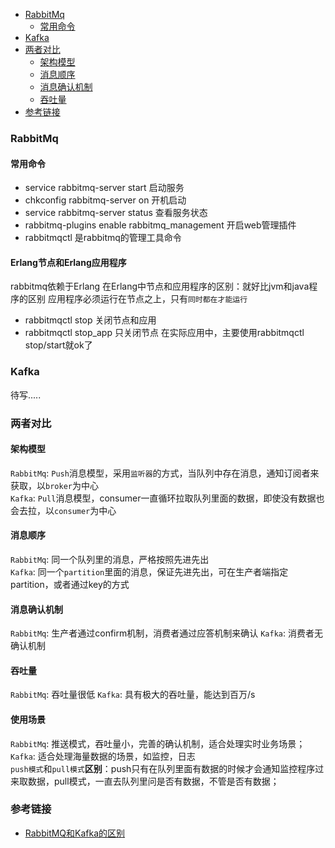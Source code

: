 
- [RabbitMq](#RabbitMq)
   - [常用命令](#常用命令)
- [Kafka](#Kafka)
- [两者对比](#两者对比)
    - [架构模型](#架构模型)
    - [消息顺序](#消息顺序)
    - [消息确认机制](#消息确认机制)
    - [吞吐量](#吞吐量)
- [参考链接](#参考链接)  

### RabbitMq
#### 常用命令
- service rabbitmq-server start 启动服务
- chkconfig rabbitmq-server on  开机启动
- service rabbitmq-server status 查看服务状态
- rabbitmq-plugins enable rabbitmq_management  开启web管理插件
- rabbitmqctl 是rabbitmq的管理工具命令
#### Erlang节点和Erlang应用程序
rabbitmq依赖于Erlang 在Erlang中节点和应用程序的区别：就好比jvm和java程序的区别 应用程序必须运行在节点之上，只有`同时都在才能运行`  
- rabbitmqctl stop 关闭节点和应用
- rabbitmqctl stop_app 只关闭节点
在实际应用中，主要使用rabbitmqctl stop/start就ok了

### Kafka 
待写.....

### 两者对比

#### 架构模型 

`RabbitMq`: `Push`消息模型，采用`监听器`的方式，当队列中存在消息，通知订阅者来获取，以`broker`为中心  
`Kafka`: `Pull`消息模型，consumer一直循环拉取队列里面的数据，即使没有数据也会去拉，以`consumer`为中心
#### 消息顺序
`RabbitMq`: 同一个队列里的消息，严格按照先进先出  
`Kafka`: 同一个`partition`里面的消息，保证先进先出，可在生产者端指定partition，或者通过key的方式

#### 消息确认机制
`RabbitMq`: 生产者通过confirm机制，消费者通过应答机制来确认
`Kafka`: 消费者无确认机制

#### 吞吐量
`RabbitMq`: 吞吐量很低
`Kafka`: 具有极大的吞吐量，能达到百万/s

#### 使用场景
`RabbitMq`: 推送模式，吞吐量小，完善的确认机制，适合处理实时业务场景；  
`Kafka`: 适合处理海量数据的场景，如监控，日志  
`push模式`和`pull模式`**区别**：push只有在队列里面有数据的时候才会通知监控程序过来取数据，pull模式，一直去队列里问是否有数据，不管是否有数据；

### 参考链接
- [RabbitMQ和Kafka的区别](https://www.cnblogs.com/iiwen/p/10195293.html)










